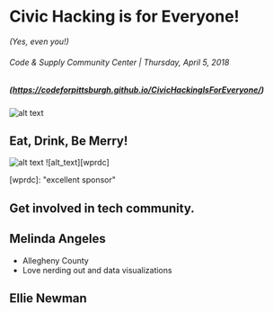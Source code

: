 
<!-- .slide: data-state="normal" id="title" data-menu-title="Title" -->

# Civic Hacking is for Everyone!
 *(Yes, even you!)*

###### Code & Supply Community Center | Thursday, April 5, 2018

##### (https://codeforpittsburgh.github.io/CivicHackingIsForEveryone/)

![alt text][qr]

[qr]: http://globalaccessibilitynews.com/files/2013/02/Microsoft-Logo.jpg "link to the presentation"

<!-- .slide: data-state="normal" id="Logistics & Credits" data-menu-title="Before we begin..."-->

## Eat, Drink, Be Merry!

![alt text][microsoft]
![alt_text][wprdc]

[microsoft]: http://globalaccessibilitynews.com/files/2013/02/Microsoft-Logo.jpg "wonderful sponsor"
[wprdc]: "excellent sponsor"


## Get involved in tech community.


<!-- .slide: data-state="normal" id="Introductions" data-menu-title="Introductions" -->
## Melinda Angeles
* Allegheny County
* Love nerding out and data visualizations

## Ellie Newman
